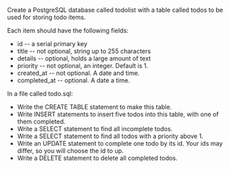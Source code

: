 Create a PostgreSQL database called todolist with a table called todos to be used for storing todo items.

Each item should have the following fields:

* id -- a serial primary key
* title -- not optional, string up to 255 characters
* details -- optional, holds a large amount of text
* priority -- not optional, an integer. Default is 1.
* created_at -- not optional. A date and time.
* completed_at -- optional. A date a time.

In a file called todo.sql:

* Write the CREATE TABLE statement to make this table.
* Write INSERT statements to insert five todos into this table, with one of them completed.
* Write a SELECT statement to find all incomplete todos.
* Write a SELECT statement to find all todos with a priority above 1.
* Write an UPDATE statement to complete one todo by its id. Your ids may differ, so you will choose the id to up.
* Write a DELETE statement to delete all completed todos.
